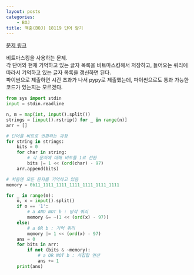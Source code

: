 ```yaml
---
layout: posts
categories:
    - BOJ
title: 백준(BOJ) 18119 단어 암기
---
```


[문제 링크](https://www.acmicpc.net/problem/18119)

비트마스킹을 사용하는 문제.  
각 단어와 현재 기억하고 있는 글자 목록을 비트마스킹해서 저장하고, 
들어오는 쿼리에 따라서 기억하고 있는 글자 목록을 갱신하면 된다.  
파이썬으로 제출하면 시간 초과가 나서 pypy로 제출했는데, 파이썬으로도 통과 가능한 코드가 있는지는 모르겠다.

```python
from sys import stdin
input = stdin.readline

n, m = map(int, input().split())
strings = [input().rstrip() for _ in range(n)]
arr = []

# 단어를 비트로 변환하는 과정
for string in strings:
    bits = 0
    for char in string:
        # 각 문자에 대해 비트를 1로 전환
        bits |= 1 << (ord(char) - 97)
    arr.append(bits)

# 처음엔 모든 문자를 기억하고 있음
memory = 0b11_1111_1111_1111_1111_1111_1111

for _ in range(m):
    o, x = input().split()
    if o == '1':
        # a AND NOT b : 망각 쿼리
        memory &= ~(1 << (ord(x) - 97))
    else:
        # a OR b : 기억 쿼리
        memory |= 1 << (ord(x) - 97)
    ans = 0
    for bits in arr:
        if not (bits & ~memory):
            # a OR NOT b : 차집합 연산
            ans += 1
    print(ans)
```
